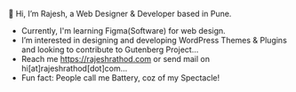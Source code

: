 👋 Hi, I’m Rajesh, a Web Designer & Developer based in Pune.
- Currently, I'm learning Figma(Software) for web design.
- I’m interested in designing and developing WordPress Themes & Plugins and looking to contribute to Gutenberg Project...
- Reach me https://rajeshrathod.com or send mail on hi[at]rajeshrathod[dot]com...
- Fun fact: People call me Battery, coz of my Spectacle!

<!---
RajeshRathodGit/RajeshRathodGit is a ✨ special ✨ repository because its `README.md` (this file) appears on your GitHub profile.
You can click the Preview link to take a look at your changes.
--->
